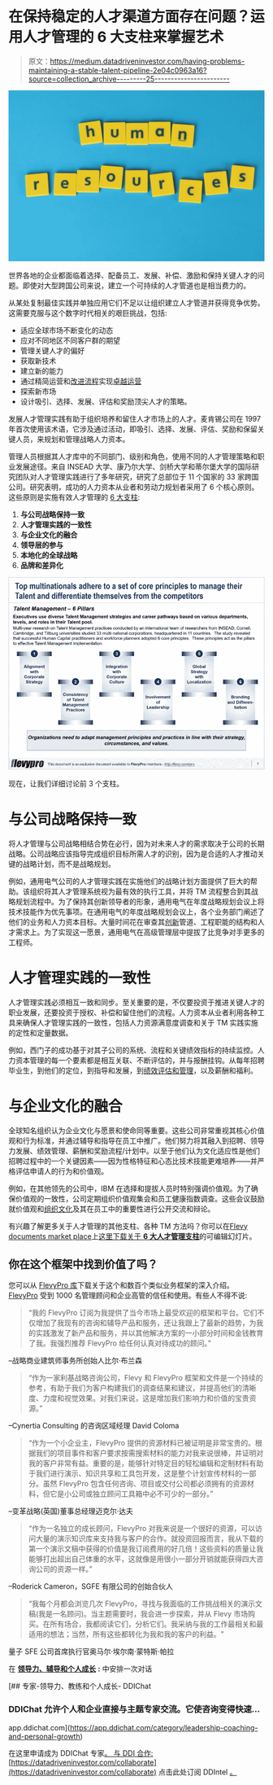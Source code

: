 # 在保持稳定的人才渠道方面存在问题？运用人才管理的 6 大支柱来掌握艺术

> 原文：<https://medium.datadriveninvestor.com/having-problems-maintaining-a-stable-talent-pipeline-2e04c0963a16?source=collection_archive---------25----------------------->

![](img/ef40734a01c59dfabf2c6fa91337d7b4.png)

世界各地的企业都面临着选择、配备员工、发展、补偿、激励和保持关键人才的问题。即使对大型跨国公司来说，建立一个可持续的人才管道也是相当费力的。

从某处复制最佳实践并单独应用它们不足以让组织建立人才管道并获得竞争优势。这需要克服与这个数字时代相关的艰巨挑战，包括:

*   适应全球市场不断变化的动态
*   应对不同地区不同客户群的期望
*   管理关键人才的偏好
*   获取新技术
*   建立新的能力
*   通过精简运营和[改进流程](https://flevy.com/browse/stream/process-improvement)实现[卓越运营](https://flevy.com/operational-excellence)
*   探索新市场
*   设计吸引、选择、发展、评估和奖励顶尖人才的策略。

发展人才管理实践有助于组织培养和留住人才市场上的人才。麦肯锡公司在 1997 年首次使用该术语，它涉及通过活动，即吸引、选择、发展、评估、奖励和保留关键人员，来规划和管理战略人力资本。

管理人员根据其人才库中的不同部门、级别和角色，使用不同的人才管理策略和职业发展途径。来自 INSEAD 大学、康乃尔大学、剑桥大学和蒂尔堡大学的国际研究团队对人才管理实践进行了多年研究，研究了总部位于 11 个国家的 33 家跨国公司。研究表明，成功的人力资本从业者和劳动力规划者采用了 6 个核心原则。这些原则是实施有效人才管理的 [6 大支柱](https://flevy.com/browse/flevypro/6-pillars-of-talent-management-5271):

1.  **与公司战略保持一致**
2.  **人才管理实践的一致性**
3.  **与企业文化的融合**
4.  **领导层的参与**
5.  **本地化的全球战略**
6.  **品牌和差异化**

![](img/b66d6c56b9de9cedc0fa66fe8086dd0b.png)

现在，让我们详细讨论前 3 个支柱。

# 与公司战略保持一致

将人才管理与公司战略相结合势在必行，因为对未来人才的需求取决于公司的长期战略。公司战略应该指导完成组织目标所需人才的识别，因为是合适的人才推动关键的战略计划，而不是战略规划。

例如，通用电气公司的人才管理实践在实施他们的战略计划方面提供了巨大的帮助。该组织将其人才管理系统视为最有效的执行工具，并将 TM 流程整合到其战略规划流程中。为了保持其创新领导者的形象，通用电气在年度战略规划会议上将技术技能作为优先事项。在通用电气的年度战略规划会议上，各个业务部门阐述了他们的业务和人力资本目标。大量时间花在审查其[创新](https://flevy.com/browse/stream/innovation)管道、工程职能的结构和人才需求上。为了实现这一愿景，通用电气在高级管理层中提拔了比竞争对手更多的工程师。

# 人才管理实践的一致性

人才管理实践必须相互一致和同步。至关重要的是，不仅要投资于推进关键人才的职业发展，还要投资于授权、补偿和留住他们的流程。人力资本从业者利用各种工具来确保人才管理实践的一致性，包括人力资源满意度调查和关于 TM 实践实施的定性和定量数据。

例如，西门子的成功基于对其子公司的系统、流程和关键绩效指标的持续监控。人力资本管理的每一个要素都是相互关联、不断评估的，并与报酬挂钩。从每年招聘毕业生，到他们的定位，到指导和发展，到[绩效评估和管理](https://flevy.com/browse/stream/performance-management)，以及薪酬和福利。

# 与企业文化的融合

全球知名组织认为企业文化与愿景和使命同等重要。这些公司非常重视其核心价值观和行为标准，并通过辅导和指导在员工中推广。他们努力将其融入到招聘、领导力发展、绩效管理、薪酬和奖励流程/计划中。以至于他们认为文化适应性是他们招聘过程中的一个关键因素——因为性格特征和心态比技术技能更难培养——并严格评估申请人的行为和价值观。

例如，在其他领先的公司中，IBM 在选择和提拔人员时特别强调价值观。为了确保价值观的一致性，公司定期组织价值观集会和员工健康指数调查。这些会议鼓励就价值观和[组织文化](https://flevy.com/browse/stream/culture)及其在员工中的重要性进行公开交流和辩论。

有兴趣了解更多关于人才管理的其他支柱、各种 TM 方法吗？你可以在[Flevy documents market place](https://flevy.com/browse)上[这里下载关于 **6 大人才管理支柱**](https://flevy.com/browse/flevypro/6-pillars-of-talent-management-5271)的可编辑幻灯片。

## 你在这个框架中找到价值了吗？

您可以从 [FlevyPro 库](https://flevy.com/pro/library)下载关于这个和数百个类似业务框架的深入介绍。 [FlevyPro](https://flevy.com/pro) 受到 1000 名管理顾问和企业高管的信任和使用。有些人不得不说:

> “我的 FlevyPro 订阅为我提供了当今市场上最受欢迎的框架和平台。它们不仅增加了我现有的咨询和辅导产品和服务，还让我跟上了最新的趋势，为我的实践激发了新产品和服务，并以其他解决方案的一小部分时间和金钱教育了我。我强烈推荐 FlevyPro 给任何认真对待成功的顾问。”

–战略商业建筑师事务所创始人比尔·布兰森

> “作为一家利基战略咨询公司，Flevy 和 FlevyPro 框架和文件是一个持续的参考，有助于我们为客户构建我们的调查结果和建议，并提高他们的清晰度、力度和视觉效果。对我们来说，这是增加我们影响力和价值的宝贵资源。”

–Cynertia Consulting 的咨询区域经理 David Coloma

> “作为一个小企业主，FlevyPro 提供的资源材料已被证明是非常宝贵的。根据我们的项目事件和客户要求按需搜索材料的能力对我来说很棒，并证明对我的客户非常有益。重要的是，能够针对特定目的轻松编辑和定制材料有助于我们进行演示、知识共享和工具包开发，这是整个计划宣传材料的一部分。虽然 FlevyPro 包含任何咨询、项目或交付公司都必须拥有的资源材料，但它是小公司或独立顾问工具箱中必不可少的一部分。”

–变革战略(英国)董事总经理迈克尔·达夫

> “作为一名独立的成长顾问，FlevyPro 对我来说是一个很好的资源，可以访问大量的演示知识库来支持我与客户的合作。就投资回报而言，我从下载的第一个演示文稿中获得的价值是我订阅费用的好几倍！这些资料的质量让我能够打出超出自己体重的水平，这就像是用很小一部分开销就能获得四大咨询公司的资源一样。”

–Roderick Cameron，SGFE 有限公司的创始合伙人

> “我每个月都会浏览几次 FlevyPro，寻找与我面临的工作挑战相关的演示文稿(我是一名顾问)。当主题需要时，我会进一步探索，并从 Flevy 市场购买。在所有场合，我都阅读它们，分析它们。我采纳与我的工作最相关和最适用的想法；当然，所有这些都转化为我和我的客户的利益。"

量子 SFE 公司首席执行官奥马尔·埃尔南·蒙特斯·帕拉

在 [**领导力、辅导和个人成长**](https://app.ddichat.com/category/leadership-coaching-and-personal-growth) **:** 中安排一次对话

[](https://app.ddichat.com/category/leadership-coaching-and-personal-growth) [## 专家-领导力、教练和个人成长- DDIChat

### DDIChat 允许个人和企业直接与主题专家交流。它使咨询变得快速…

app.ddichat.com](https://app.ddichat.com/category/leadership-coaching-and-personal-growth) 

在这里申请成为 DDIChat 专家[。
与 DDI 合作:](https://app.ddichat.com/expertsignup)[https://datadriveninvestor.com/collaborate](https://datadriveninvestor.com/collaborate)
点击此处订阅 DDIntel [。](https://ddintel.datadriveninvestor.com/)